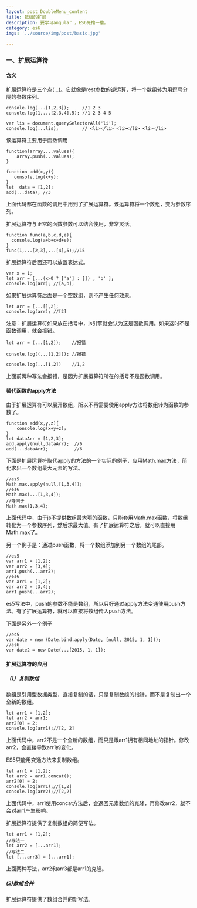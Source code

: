 ```yaml
---
layout: post_DoubleMenu_content
title: 数组的扩展
description: 要学习angular ，ES6先撸一撸。
category: es6
imgs: '../source/img/post/basic.jpg'

---
```

### 一、扩展运算符
#### 含义
扩展运算符是三个点(...)。它就像是rest参数的逆运算，将一个数组转为用逗号分隔的参数序列。
```
console.log(...[1,2,3]);     //1 2 3               
console.log(1,...[2,3,4],5); //1 2 3 4 5

var lis = document.querySelectorAll('li');
console.log(...lis);         // <li></li> <li></li> <li></li>
```
该运算符主要用于函数调用
```
function(array,...values){
	array.push(...values);
}

function add(x,y){
   console.log(x+y);
}
let  data = [1,2];
add(...data); //3
```
上面代码都在函数的调用中用到了扩展运算符。该运算符将一个数组，变为参数序列。

扩展运算符与正常的函数参数可以结合使用，非常灵活。
```
function func(a,b,c,d,e){
  console.log(a+b+c+d+e);
}
func(1,...[2,3],...[4],5);//15
```
扩展运算符后面还可以放置表达式。
```
var x = 1;
let arr = [...(x>0 ? ['a'] : []) , 'b' ];
console.log(arr); //[a,b];
```
如果扩展运算符后面是一个空数组，则不产生任何效果。
```
let arr = [...[],2];
console.log(arr); //[2]
```
注意：扩展运算符如果放在括号中，js引擎就会认为这是函数调用。如果这时不是函数调用，就会报错。
```
let arr = (...[1,2]);    //报错

console.log((...[1,2])); //报错

console.log(...[1,2])    //1,2
```
上面前两种写法会报错，是因为扩展运算符所在的括号不是函数调用。

#### 替代函数的apply方法
由于扩展运算符可以展开数组，所以不再需要使用apply方法将数组转为函数的参数了。
```
function add(x,y,z){
	console.log(x+y+z);
}
let dataArr = [1,2,3];
add.apply(null,dataArr);  //6
add(...dataArr);          //6
```
下面是扩展运算符取代apply的方法的一个实际的例子，应用Math.max方法，简化求出一个数组最大元素的写法。
```
//es5
Math.max.apply(null,[1,3,4]);
//es6
Math.max(...[1,3,4]);
//等同于
Math.max(1,3,4);
```
上面代码中，由于js不提供数组最大项的函数，只能套用Math.max函数，将数组转化为一个参数序列，然后求最大值。有了扩展运算符之后，就可以直接用Math.max了。

另一个例子是：通过push函数，将一个数组添加到另一个数组的尾部。
```
//es5
var arr1 = [1,2];
var arr2 = [3,4];
arr1.push(...arr2);
//es6
var arr1 = [1,2];
var arr2 = [3,4];
arr1.push(...arr2);
```
es5写法中，push的参数不能是数组，所以只好通过apply方法变通使用push方法。有了扩展运算符，就可以直接将数组传入push方法。

下面是另外一个例子
```
//es5
var date = new (Date.bind.apply(Date, [null, 2015, 1, 1]));
//es6
var date2 = new Date(...[2015, 1, 1]);
```
#### 扩展运算符的应用

##### （1）复制数组
数组是引用型数据类型，直接复制的话，只是复制数组的指针，而不是复制出一个全新的数组。
```
let arr1 = [1,2];
let arr2 = arr1;
arr2[0] = 2;
console.log(arr1);//[2, 2]
```
上面代码中，arr2不是一个全新的数组，而只是跟arr1拥有相同地址的指针。修改arr2，会直接导致arr1的变化。

ES5只能用变通方法来复制数组。
```
let arr1 = [1,2];
let arr2 = arr1.concat();
arr2[0] = 2;
console.log(arr1);//[1,2]
console.log(arr2);//[2,2]
```
上面代码中，arr1使用concat方法后，会返回元素数组的克隆，再修改arr2，就不会对arr1产生影响。

扩展运算符提供了复制数组的简便写法。
```
let arr1 = [1,2];
//写法一
let arr2 = [...arr1];
//写法二
let [...arr3] = [...arr1];
```
上面两种写法，arr2和arr3都是arr1的克隆。
##### (2)数组合并
扩展运算符提供了数组合并的新写法。
```

```











